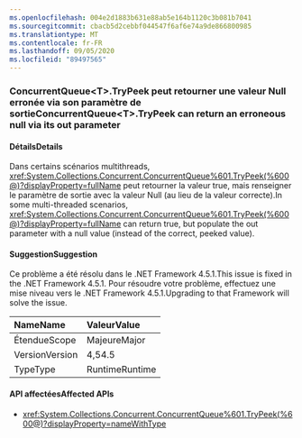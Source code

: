 ```yaml
---
ms.openlocfilehash: 004e2d1883b631e88ab5e164b1120c3b081b7041
ms.sourcegitcommit: cbacb5d2cebbf044547f6af6e74a9de866800985
ms.translationtype: MT
ms.contentlocale: fr-FR
ms.lasthandoff: 09/05/2020
ms.locfileid: "89497565"
---
```

### <a name="concurrentqueuelttgttrypeek-can-return-an-erroneous-null-via-its-out-parameter"></a><span data-ttu-id="e4fe0-101">ConcurrentQueue&lt;T&gt;.TryPeek peut retourner une valeur Null erronée via son paramètre de sortie</span><span class="sxs-lookup"><span data-stu-id="e4fe0-101">ConcurrentQueue&lt;T&gt;.TryPeek can return an erroneous null via its out parameter</span></span>

#### <a name="details"></a><span data-ttu-id="e4fe0-102">Détails</span><span class="sxs-lookup"><span data-stu-id="e4fe0-102">Details</span></span>

<span data-ttu-id="e4fe0-103">Dans certains scénarios multithreads, <xref:System.Collections.Concurrent.ConcurrentQueue%601.TryPeek(%600@)?displayProperty=fullName> peut retourner la valeur true, mais renseigner le paramètre de sortie avec la valeur Null (au lieu de la valeur correcte).</span><span class="sxs-lookup"><span data-stu-id="e4fe0-103">In some multi-threaded scenarios, <xref:System.Collections.Concurrent.ConcurrentQueue%601.TryPeek(%600@)?displayProperty=fullName> can return true, but populate the out parameter with a null value (instead of the correct, peeked value).</span></span>

#### <a name="suggestion"></a><span data-ttu-id="e4fe0-104">Suggestion</span><span class="sxs-lookup"><span data-stu-id="e4fe0-104">Suggestion</span></span>

<span data-ttu-id="e4fe0-105">Ce problème a été résolu dans le .NET Framework 4.5.1.</span><span class="sxs-lookup"><span data-stu-id="e4fe0-105">This issue is fixed in the .NET Framework 4.5.1.</span></span> <span data-ttu-id="e4fe0-106">Pour résoudre votre problème, effectuez une mise niveau vers le .NET Framework 4.5.1.</span><span class="sxs-lookup"><span data-stu-id="e4fe0-106">Upgrading to that Framework will solve the issue.</span></span>

| <span data-ttu-id="e4fe0-107">Name</span><span class="sxs-lookup"><span data-stu-id="e4fe0-107">Name</span></span>    | <span data-ttu-id="e4fe0-108">Valeur</span><span class="sxs-lookup"><span data-stu-id="e4fe0-108">Value</span></span>       |
|:--------|:------------|
| <span data-ttu-id="e4fe0-109">Étendue</span><span class="sxs-lookup"><span data-stu-id="e4fe0-109">Scope</span></span>   |<span data-ttu-id="e4fe0-110">Majeure</span><span class="sxs-lookup"><span data-stu-id="e4fe0-110">Major</span></span>|
|<span data-ttu-id="e4fe0-111">Version</span><span class="sxs-lookup"><span data-stu-id="e4fe0-111">Version</span></span>|<span data-ttu-id="e4fe0-112">4,5</span><span class="sxs-lookup"><span data-stu-id="e4fe0-112">4.5</span></span>|
|<span data-ttu-id="e4fe0-113">Type</span><span class="sxs-lookup"><span data-stu-id="e4fe0-113">Type</span></span>|<span data-ttu-id="e4fe0-114">Runtime</span><span class="sxs-lookup"><span data-stu-id="e4fe0-114">Runtime</span></span>|

#### <a name="affected-apis"></a><span data-ttu-id="e4fe0-115">API affectées</span><span class="sxs-lookup"><span data-stu-id="e4fe0-115">Affected APIs</span></span>

- <xref:System.Collections.Concurrent.ConcurrentQueue%601.TryPeek(%600@)?displayProperty=nameWithType>

<!--

#### Affected APIs

- ``M:System.Collections.Concurrent.ConcurrentQueue`1.TryPeek(`0@)``

-->
